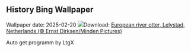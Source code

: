 ## History Bing Wallpaper
Wallpaper date: 2025-02-20
![](https://www.bing.com/th?id=OHR.IceHoleOtter_EN-CA2426610896_UHD.jpg&w=1000)Download: [European river otter, Lelystad, Netherlands (© Ernst Dirksen/Minden Pictures)](https://www.bing.com/th?id=OHR.IceHoleOtter_EN-CA2426610896_UHD.jpg)

Auto get programm by LtgX
